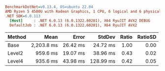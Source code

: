 ``` ini

BenchmarkDotNet=v0.13.4, OS=ubuntu 22.04
AMD Ryzen 5 4500U with Radeon Graphics, 1 CPU, 6 logical and 6 physical cores
.NET SDK=6.0.113
  [Host]     : .NET 6.0.13 (6.0.1322.60201), X64 RyuJIT AVX2 DEBUG
  DefaultJob : .NET 6.0.13 (6.0.1322.60201), X64 RyuJIT AVX2


```
| Method |       Mean |    Error |    StdDev | Ratio | RatioSD |
|------- |-----------:|---------:|----------:|------:|--------:|
|   Base | 2,203.8 ms | 26.42 ms |  24.72 ms |  1.00 |    0.00 |
| Level2 |   959.6 ms | 19.07 ms |  38.96 ms |  0.43 |    0.02 |
| Level4 |   935.6 ms | 43.98 ms | 128.99 ms |  0.42 |    0.05 |

